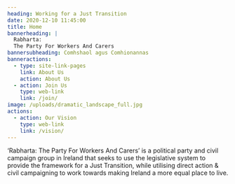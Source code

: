 ```yaml
---
heading: Working for a Just Transition
date: 2020-12-10 11:45:00
title: Home
bannerheading: |
  Rabharta:
  The Party For Workers And Carers
bannersubheading: Comhshaol agus Comhionannas
banneractions:
  - type: site-link-pages
    link: About Us
    action: About Us
  - action: Join Us
    type: web-link
    link: /join/
image: /uploads/dramatic_landscape_full.jpg
actions:
  - action: Our Vision
    type: web-link
    link: /vision/
---
```

‘Rabharta: The Party For Workers And Carers’ is a political party and civil campaign group in Ireland that seeks to use the legislative system to provide the framework for a Just Transition, while utilising direct action & civil campaigning to work towards making Ireland a more equal place to live.